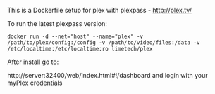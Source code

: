This is a Dockerfile setup for plex with plexpass - http://plex.tv/

To run the latest plexpass version:

```
docker run -d --net="host" --name="plex" -v /path/to/plex/config:/config -v /path/to/video/files:/data -v /etc/localtime:/etc/localtime:ro limetech/plex
```

After install go to:

http://server:32400/web/index.html#!/dashboard and login with your myPlex credentials
